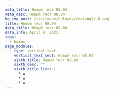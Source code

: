 ```yaml
---
meta_title: Новый тест 08.04
meta_desc: Новый тест 08.04
bg_img_post: /src/image/uploads/rectangle-8.png
title: Новый тест 08.04
data_title: Новый тест 08.04
data_info: April 8, 2021
tags:
  - homes
page_modules:
  - type: vertical_text
    vertical_text_sect: Новый тест 08.04
    sixth_title: Новый тест 08.04
    sixth_desc: ""
    sixth_title_list: |-
      * w
      * w
      * w
---
```

